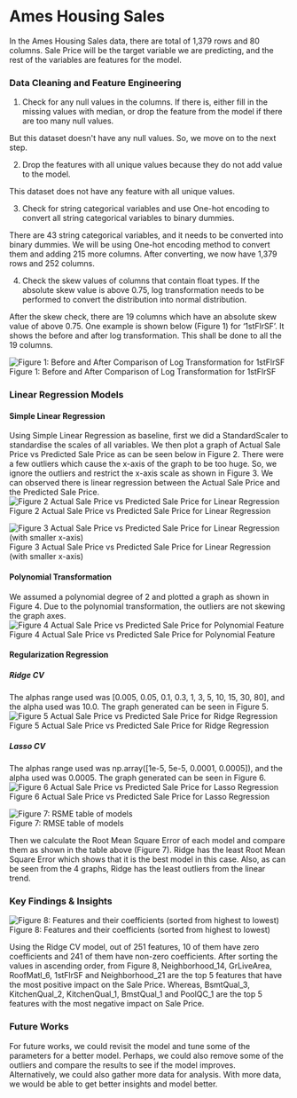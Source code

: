 # Ames Housing Sales
In the Ames Housing Sales data, there are total of 1,379 rows and 80 columns. Sale Price will be the target variable we are predicting, and the rest of the variables are features for the model.

### Data Cleaning and Feature Engineering
1. Check for any null values in the columns. If there is, either fill in the missing values with median, or drop the feature from the model if there are too many null values.

But this dataset doesn't have any null values. So, we move on to the next step.

2. Drop the features with all unique values because they do not add value to the model.

This dataset does not have any feature with all unique values.

3. Check for string categorical variables and use One-hot encoding to convert all string categorical variables to binary dummies.

There are 43 string categorical variables, and it needs to be converted into binary dummies. We will be using One-hot encoding method to convert them and adding 215 more columns. After converting, we now have 1,379 rows and 252 columns.

4. Check the skew values of columns that contain float types. If the absolute skew value is above 0.75, log transformation needs to be performed to convert the distribution into normal distribution.

After the skew check, there are 19 columns which have an absolute skew value of above 0.75. One example is shown below (Figure 1) for ‘1stFlrSF’. It shows the before and after log transformation. This shall be done to all the 19 columns.

![Figure 1: Before and After Comparison of Log Transformation for 1stFlrSF](https://github.com/cweien3008/portfolio/blob/main/Ames%20Housing%20Sales/Figures/Picture%201.png)
<br>Figure 1: Before and After Comparison of Log Transformation for 1stFlrSF

### Linear Regression Models
#### Simple Linear Regression
Using Simple Linear Regression as baseline, first we did a StandardScaler to standardise the scales of all variables. We then plot a graph of Actual Sale Price vs Predicted Sale Price as can be seen below in Figure 2. There were a few outliers which cause the x-axis of the graph to be too huge. So, we ignore the outliers and restrict the x-axis scale as shown in Figure 3. We can observed there is linear regression between the Actual Sale Price and the Predicted Sale Price.
![Figure 2 Actual Sale Price vs Predicted Sale Price for Linear Regression](https://github.com/cweien3008/portfolio/blob/main/Ames%20Housing%20Sales/Figures/Figures/Picture%202.png)
<br>Figure 2 Actual Sale Price vs Predicted Sale Price for Linear Regression

![Figure 3 Actual Sale Price vs Predicted Sale Price for Linear Regression (with smaller x-axis)](https://github.com/cweien3008/portfolio/blob/main/Ames%20Housing%20Sales/Figures/Picture%203.png)
<br>Figure 3 Actual Sale Price vs Predicted Sale Price for Linear Regression (with smaller x-axis)

#### Polynomial Transformation
We assumed a polynomial degree of 2 and plotted a graph as shown in Figure 4. Due to the polynomial transformation, the outliers are not skewing the graph axes.
![Figure 4 Actual Sale Price vs Predicted Sale Price for Polynomial Feature](https://github.com/cweien3008/portfolio/blob/main/Ames%20Housing%20Sales/Figures/Picture%204.png)
<br>Figure 4 Actual Sale Price vs Predicted Sale Price for Polynomial Feature

#### Regularization Regression
##### Ridge CV
The alphas range used was [0.005, 0.05, 0.1, 0.3, 1, 3, 5, 10, 15, 30, 80], and the alpha used was 10.0. The graph generated can be seen in Figure 5.
<br>![Figure 5 Actual Sale Price vs Predicted Sale Price for Ridge Regression](https://github.com/cweien3008/portfolio/blob/main/Ames%20Housing%20Sales/Figures/Picture%205.png)
<br>Figure 5 Actual Sale Price vs Predicted Sale Price for Ridge Regression

##### Lasso CV
The alphas range used was np.array([1e-5, 5e-5, 0.0001, 0.0005]), and the alpha used was 0.0005. The graph generated can be seen in Figure 6.
<br>![Figure 6 Actual Sale Price vs Predicted Sale Price for Lasso Regression](https://github.com/cweien3008/portfolio/blob/main/Ames%20Housing%20Sales/Figures/Picture%206.png)
<br>Figure 6 Actual Sale Price vs Predicted Sale Price for Lasso Regression

![Figure 7: RSME table of models](https://github.com/cweien3008/portfolio/blob/main/Ames%20Housing%20Sales/Figures/Picture%207.png)
<br>Figure 7: RMSE table of models

Then we calculate the Root Mean Square Error of each model and compare them as shown in the table above (Figure 7). Ridge has the least Root Mean Square Error which shows that it is the best model in this case. Also, as can be seen from the 4 graphs, Ridge has the least outliers from the linear trend.

### Key Findings & Insights

![Figure 8: Features and their coefficients (sorted from highest to lowest)](https://github.com/cweien3008/portfolio/blob/main/Ames%20Housing%20Sales/Figures/Picture%208.png)
<br>Figure 8: Features and their coefficients (sorted from highest to lowest)

Using the Ridge CV model, out of 251 features, 10 of them have zero coefficients and 241 of them have non-zero coefficients. After sorting the values in ascending order, from Figure 8, Neighborhood_14, GrLiveArea, RoofMatl_6, 1stFlrSF and Neighborhood_21 are the top 5 features that have the most positive impact on the Sale Price. Whereas, BsmtQual_3, KitchenQual_2, KitchenQual_1, BmstQual_1 and PoolQC_1 are the top 5 features with the most negative impact on Sale Price.

### Future Works
For future works, we could revisit the model and tune some of the parameters for a better model. Perhaps, we could also remove some of the outliers and compare the results to see if the model improves.  
Alternatively, we could also gather more data for analysis. With more data, we would be able to get better insights and model better.
